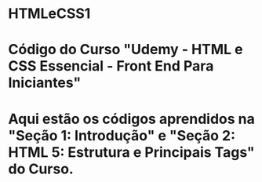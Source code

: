 # HTMLeCSS1
# Código do Curso "Udemy - HTML e CSS Essencial - Front End Para Iniciantes"
# Aqui estão os códigos aprendidos na "Seção 1: Introdução" e "Seção 2: HTML 5: Estrutura e Principais Tags" do Curso.
